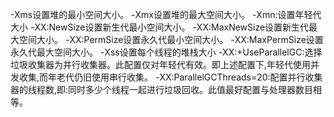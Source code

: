 -Xms设置堆的最小空间大小。
-Xmx设置堆的最大空间大小。
-Xmn:设置年轻代大小
-XX:NewSize设置新生代最小空间大小。
-XX:MaxNewSize设置新生代最大空间大小。
-XX:PermSize设置永久代最小空间大小。
-XX:MaxPermSize设置永久代最大空间大小。
-Xss设置每个线程的堆栈大小
-XX:+UseParallelGC:选择垃圾收集器为并行收集器。此配置仅对年轻代有效。即上述配置下,年轻代使用并发收集,而年老代仍旧使用串行收集。
-XX:ParallelGCThreads=20:配置并行收集器的线程数,即:同时多少个线程一起进行垃圾回收。此值最好配置与处理器数目相等。